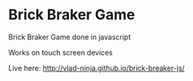 # Brick Braker Game

Brick Braker Game done in javascript

Works on touch screen devices

Live here:
http://vlad-ninja.github.io/brick-breaker-js/
